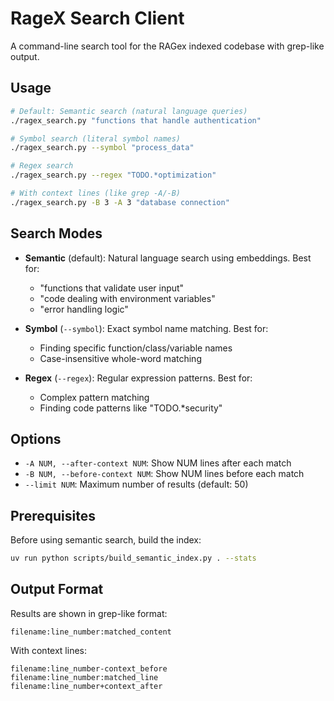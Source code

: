 # RageX Search Client

A command-line search tool for the RAGex indexed codebase with grep-like output.

## Usage

```bash
# Default: Semantic search (natural language queries)
./ragex_search.py "functions that handle authentication"

# Symbol search (literal symbol names)
./ragex_search.py --symbol "process_data"

# Regex search
./ragex_search.py --regex "TODO.*optimization"

# With context lines (like grep -A/-B)
./ragex_search.py -B 3 -A 3 "database connection"
```

## Search Modes

- **Semantic** (default): Natural language search using embeddings. Best for:
  - "functions that validate user input"
  - "code dealing with environment variables"
  - "error handling logic"

- **Symbol** (`--symbol`): Exact symbol name matching. Best for:
  - Finding specific function/class/variable names
  - Case-insensitive whole-word matching

- **Regex** (`--regex`): Regular expression patterns. Best for:
  - Complex pattern matching
  - Finding code patterns like "TODO.*security"

## Options

- `-A NUM, --after-context NUM`: Show NUM lines after each match
- `-B NUM, --before-context NUM`: Show NUM lines before each match
- `--limit NUM`: Maximum number of results (default: 50)

## Prerequisites

Before using semantic search, build the index:

```bash
uv run python scripts/build_semantic_index.py . --stats
```

## Output Format

Results are shown in grep-like format:
```
filename:line_number:matched_content
```

With context lines:
```
filename:line_number-context_before
filename:line_number:matched_line
filename:line_number+context_after
```